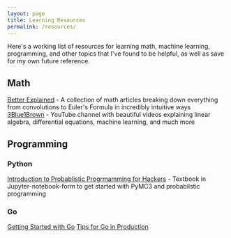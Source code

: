 ```yaml
---
layout: page
title: Learning Resources
permalink: /resources/
---
```


Here's a working list of resources for learning math, machine learning, programming, and other topics that I've found to be helpful, as well as save for my own future reference.

## Math
[Better Explained](https://betterexplained.com/) - A collection of math articles breaking down everything from convolutions to Euler's Formula in incredibly intuitive ways
[3Blue1Brown](https://www.3blue1brown.com) - YouTube channel with beautiful videos explaining linear algebra, differential equations, machine learning, and much more

## Programming
### Python
[Introduction to Probablistic Progrmamming for Hackers](https://github.com/CamDavidsonPilon/Probabilistic-Programming-and-Bayesian-Methods-for-Hackers) - Textbook in Jupyter-notebook-form to get started with PyMC3 and probabilstic programming
### Go
[Getting Started with Go](https://play-with-go.dev/guides.html)
[Tips for Go in Production](https://tdom.dev/go-in-production)
